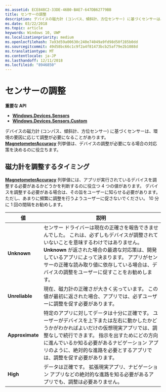 ```yaml
---
ms.assetid: ECE848C2-33DE-46B0-BAE7-647DB62779BB
title: センサーの調整
description: デバイスの磁力計 (コンパス、傾斜計、方位センサー) に基づくセンサーは、環境の要因に応じて調整が必要になることがあります。
ms.date: 03/22/2018
ms.topic: article
keywords: Windows 10, UWP
ms.localizationpriority: medium
ms.openlocfilehash: 7a93d59a00630c240e74049a9fd98d50f285b0dd
ms.sourcegitcommit: 49d58bc66c1c9f2a4f81473bcb25af79e2b1088d
ms.translationtype: MT
ms.contentlocale: ja-JP
ms.lasthandoff: 12/11/2018
ms.locfileid: "8946850"
---
```

# <a name="calibrate-sensors"></a>センサーの調整


**重要な API**

-   [**Windows.Devices.Sensors**](https://msdn.microsoft.com/library/windows/apps/BR206408)
-   [**Windows.Devices.Sensors.Custom**](https://msdn.microsoft.com/library/windows/apps/Dn895032)

デバイスの磁力計 (コンパス、傾斜計、方位センサー) に基づくセンサーは、環境の要因に応じて調整が必要になることがあります。 [**MagnetometerAccuracy**](https://msdn.microsoft.com/library/windows/apps/Dn297552) 列挙値は、デバイスの調整が必要になる場合の対応策を決めるのに役立ちます。

## <a name="when-to-calibrate-the-magnetometer"></a>磁力計を調整するタイミング

[**MagnetometerAccuracy**](https://msdn.microsoft.com/library/windows/apps/Dn297552) 列挙値には、アプリが実行されているデバイスを調整する必要があるかどうかを判断するのに役立つ 4 つの値があります。 デバイスを調整する必要がある場合は、その旨をユーザーに知らせる必要があります。 ただし、あまりに頻繁に調整を行うようユーザーに促さないでください。 10 分に 1 回の間隔をお勧めします。

| 値           | 説明    |
| ----------------- | ------------------- |
| **Unknown**     | センサー ドライバーは現在の正確さを報告できませんでした。 これは、必ずしもデバイスが調整されていないことを意味するわけではありません。 **Unknown** が返された場合の最適な対応策は、開発しているアプリによって決まります。 アプリがセンサーの正確な読み取り値に依存している場合は、デバイスの調整をユーザーに促すことをお勧めします。 |
| **Unreliable**  | 現在、磁力計の正確さが大きく劣っています。 この値が最初に返された場合、アプリでは、必ずユーザーに調整を促す必要があります。 |
| **Approximate** | 特定のアプリに対してデータは十分に正確です。 ユーザーがデバイスを上下または左右に動かしたかどうかがわかればよいだけの仮想現実アプリでは、調整なしで続行できます。 指示を出すためにどの方向に進んでいるか知る必要があるナビゲーション アプリのように、絶対的な進路を必要とするアプリでは、調整を促す必要があります。 |
| **High**        | データは正確です。 拡張現実アプリ、ナビゲーション アプリなどの絶対的な進路を知る必要があるアプリでも、調整は必要ありません。 |